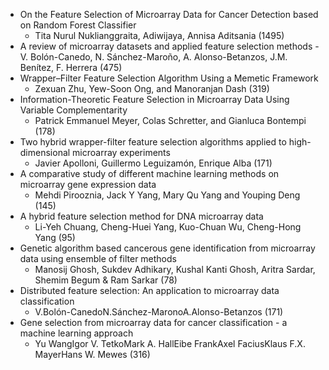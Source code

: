 - On the Feature Selection of Microarray Data for Cancer Detection based on Random Forest Classifier
    - Tita Nurul Nuklianggraita, Adiwijaya, Annisa Aditsania (1495)
- A review of microarray datasets and applied feature selection methods
        - V. Bolón-Canedo, N. Sánchez-Maroño, A. Alonso-Betanzos, J.M. Benítez, F. Herrera (475)
- Wrapper–Filter Feature Selection Algorithm Using a Memetic Framework
    - Zexuan Zhu, Yew-Soon Ong, and Manoranjan Dash (319)
- Information-Theoretic Feature Selection in Microarray Data Using Variable Complementarity
    - Patrick Emmanuel Meyer, Colas Schretter, and Gianluca Bontempi (178)
- Two hybrid wrapper-filter feature selection algorithms applied to    high-dimensional microarray experiments
    - Javier Apolloni, Guillermo Leguizamón, Enrique Alba (171)
- A comparative study of different machine learning methods on microarray gene expression data
    - Mehdi Pirooznia, Jack Y Yang, Mary Qu Yang and Youping Deng (145)
- A hybrid feature selection method for DNA microarray data
    - Li-Yeh Chuang, Cheng-Huei Yang, Kuo-Chuan Wu, Cheng-Hong Yang (95)
- Genetic algorithm based cancerous gene identification from microarray data using ensemble of filter methods
    - Manosij Ghosh, Sukdev Adhikary, Kushal Kanti Ghosh, Aritra Sardar, Shemim Begum & Ram Sarkar (78)
- Distributed feature selection: An application to microarray data classification
    - V.Bolón-CanedoN.Sánchez-MaronoA.Alonso-Betanzos (171)
- Gene selection from microarray data for cancer classification - a machine learning approach
    -  Yu WangIgor V. TetkoMark A. HallEibe FrankAxel FaciusKlaus F.X. MayerHans W. Mewes (316)
